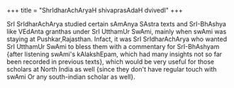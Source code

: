 +++
title = "ShrIdharAchAryaH shivaprasAdaH dvivedI"
+++

SrI SrIdharAchArya studied certain sAmAnya SAstra texts and SrI-BhAshya like VEdAnta granthas under SrI UtthamUr SwAmi, mainly when swAmi was staying at Pushkar,Rajasthan. Infact, it was SrI SrIdharAchArya who wanted SrI UtthamUr SwAmi to bless them with a commentary for SrI-BhAshyam {after listening swAmi's kAlakshEpam, which had many insights not so far been recorded in previous texts}, which would be very useful for those scholars at North India as well {since they don't have regular touch with swAmi Or any south-indian scholar as well}.

